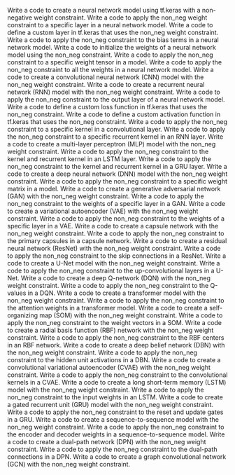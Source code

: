 Write a code to create a neural network model using tf.keras with a non-negative weight constraint.
Write a code to apply the non_neg weight constraint to a specific layer in a neural network model.
Write a code to define a custom layer in tf.keras that uses the non_neg weight constraint.
Write a code to apply the non_neg constraint to the bias terms in a neural network model.
Write a code to initialize the weights of a neural network model using the non_neg constraint.
Write a code to apply the non_neg constraint to a specific weight tensor in a model.
Write a code to apply the non_neg constraint to all the weights in a neural network model.
Write a code to create a convolutional neural network (CNN) model with the non_neg weight constraint.
Write a code to create a recurrent neural network (RNN) model with the non_neg weight constraint.
Write a code to apply the non_neg constraint to the output layer of a neural network model.
Write a code to define a custom loss function in tf.keras that uses the non_neg constraint.
Write a code to define a custom activation function in tf.keras that uses the non_neg constraint.
Write a code to apply the non_neg constraint to a specific kernel in a convolutional layer.
Write a code to apply the non_neg constraint to a specific recurrent kernel in an RNN layer.
Write a code to create a multi-layer perceptron (MLP) model with the non_neg weight constraint.
Write a code to apply the non_neg constraint to the kernel and recurrent kernel in an LSTM layer.
Write a code to apply the non_neg constraint to the kernel and recurrent kernel in a GRU layer.
Write a code to create a deep neural network (DNN) model with the non_neg weight constraint.
Write a code to apply the non_neg constraint to a specific weight matrix in a model.
Write a code to create a generative adversarial network (GAN) with the non_neg weight constraint.
Write a code to apply the non_neg constraint to the weights of a specific layer in a GAN.
Write a code to create a variational autoencoder (VAE) with the non_neg weight constraint.
Write a code to apply the non_neg constraint to the weights of a specific layer in a VAE.
Write a code to create a capsule network with the non_neg weight constraint.
Write a code to apply the non_neg constraint to the primary capsules in a capsule network.
Write a code to create a residual neural network (ResNet) with the non_neg weight constraint.
Write a code to apply the non_neg constraint to the skip connections in a ResNet.
Write a code to create a U-Net model with the non_neg weight constraint.
Write a code to apply the non_neg constraint to the up-convolutional layers in a U-Net.
Write a code to create a deep Q-network (DQN) with the non_neg weight constraint.
Write a code to apply the non_neg constraint to the Q-values in a DQN.
Write a code to create a transformer model with the non_neg weight constraint.
Write a code to apply the non_neg constraint to the attention weights in a transformer model.
Write a code to create a self-organizing map (SOM) with the non_neg weight constraint.
Write a code to apply the non_neg constraint to the weight vectors in a SOM.
Write a code to create a radial basis function (RBF) network with the non_neg weight constraint.
Write a code to apply the non_neg constraint to the RBF centers in an RBF network.
Write a code to create a deep belief network (DBN) with the non_neg weight constraint.
Write a code to apply the non_neg constraint to the hidden unit activations in a DBN.
Write a code to create a convolutional variational autoencoder (CVAE) with the non_neg weight constraint.
Write a code to apply the non_neg constraint to the convolutional kernels in a CVAE.
Write a code to create a long short-term memory (LSTM) model with the non_neg weight constraint.
Write a code to apply the non_neg constraint to the input weights in an LSTM.
Write a code to create a gated recurrent unit (GRU) model with the non_neg weight constraint.
Write a code to apply the non_neg constraint to the reset and update gates in a GRU.
Write a code to create a sequence-to-sequence model with the non_neg weight constraint.
Write a code to apply the non_neg constraint to the encoder and decoder weights in a sequence-to-sequence model.
Write a code to create a dual-path network (DPN) with the non_neg weight constraint.
Write a code to apply the non_neg constraint to the dual-path connections in a DPN.
Write a code to create a graph convolutional network (GCN) with the non_neg weight constraint.